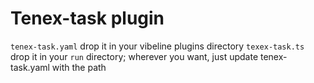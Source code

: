 # Tenex-task plugin

`tenex-task.yaml` drop it in your vibeline plugins directory
`texex-task.ts` drop it in your `run` directory; wherever you want, just update tenex-task.yaml with the path


